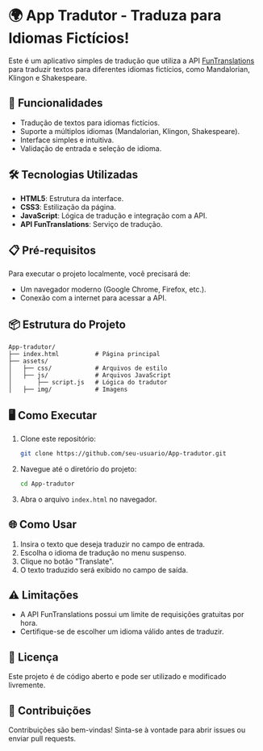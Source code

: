 # 🌍 App Tradutor - Traduza para Idiomas Fictícios!

Este é um aplicativo simples de tradução que utiliza a API [FunTranslations](https://api.funtranslations.com/) para traduzir textos para diferentes idiomas fictícios, como Mandalorian, Klingon e Shakespeare.

## 🚀 Funcionalidades

- Tradução de textos para idiomas fictícios.
- Suporte a múltiplos idiomas (Mandalorian, Klingon, Shakespeare).
- Interface simples e intuitiva.
- Validação de entrada e seleção de idioma.

## 🛠️ Tecnologias Utilizadas

- **HTML5**: Estrutura da interface.
- **CSS3**: Estilização da página.
- **JavaScript**: Lógica de tradução e integração com a API.
- **API FunTranslations**: Serviço de tradução.

## 📋 Pré-requisitos

Para executar o projeto localmente, você precisará de:

- Um navegador moderno (Google Chrome, Firefox, etc.).
- Conexão com a internet para acessar a API.

## 📦 Estrutura do Projeto

```
App-tradutor/
├── index.html          # Página principal
├── assets/
│   ├── css/            # Arquivos de estilo
│   ├── js/             # Arquivos JavaScript
│       ├── script.js   # Lógica do tradutor
│   ├── img/            # Imagens
```

## 🖥️ Como Executar

1. Clone este repositório:
   ```bash
   git clone https://github.com/seu-usuario/App-tradutor.git
   ```

2. Navegue até o diretório do projeto:
   ```bash
   cd App-tradutor
   ```

3. Abra o arquivo `index.html` no navegador.

## 🌐 Como Usar

1. Insira o texto que deseja traduzir no campo de entrada.
2. Escolha o idioma de tradução no menu suspenso.
3. Clique no botão "Translate".
4. O texto traduzido será exibido no campo de saída.

## ⚠️ Limitações

- A API FunTranslations possui um limite de requisições gratuitas por hora.
- Certifique-se de escolher um idioma válido antes de traduzir.

## 📄 Licença

Este projeto é de código aberto e pode ser utilizado e modificado livremente.

## 🤝 Contribuições

Contribuições são bem-vindas! Sinta-se à vontade para abrir issues ou enviar pull requests.